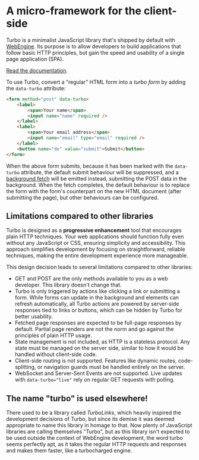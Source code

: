 # A micro-framework for the client-side

Turbo is a minimalist JavaScript library that's shipped by default with [WebEngine]. Its purpose is to allow developers to build applications that follow basic HTTP principles, but gain the speed and usability of a single page application (SPA).

[Read the documentation](https://www.php.gt/turbo/).

To use Turbo, convert a "regular" HTML form into a _turbo form_ by adding the `data-turbo` attribute:

```html
<form method="post" data-turbo>
	<label>
		<span>Your name</span>
		<input name="name" required />
	</label>
	<label>
		<span>Your email address</span>
		<input name="email" type="email" required />
	</label>
	<button name="do" value="submit">Submit</button>
</form>
```

When the above form submits, because it has been marked with the `data-turbo` attribute, the default submit behaviour will be suppressed, and a [background fetch][fetch] will be emitted instead, submitting the POST data in the background. When the fetch completes, the default behaviour is to replace the form with the form's counterpart on the new HTML document (after submitting the page), but other behaviours can be configured.

## Limitations compared to other libraries

Turbo is designed as a **progressive enhancement** tool that encourages plain HTTP techniques. Your web applications should function fully even without any JavaScript or CSS, ensuring simplicity and accessibility. This approach simplifies development by focusing on straightforward, reliable techniques, making the entire development experience more manageable.

This design decision leads to several limitations compared to other libraries:

- GET and POST are the only methods available to you as a web developer. This library doesn't change that.
- Turbo is only triggered by actions like clicking a link or submitting a form. While forms can update in the background and elements can refresh automatically, all Turbo actions are powered by server-side responses tied to links or buttons, which can be hidden by Turbo for better usability.
- Fetched page responses are expected to be full-page responses by default. Partial page renders are not the norm and go against the principles of plain HTTP usage.
- State management is not included, as HTTP is a stateless protocol. Any state must be managed on the server side, similar to how it would be handled without client-side code.
- Client-side routing is not supported. Features like dynamic routes, code-splitting, or navigation guards must be handled entirely on the server.
- WebSocket and Server-Sent Events are not supported. Live updates with `data-turbo="live"` rely on regular GET requests with polling.

## The name "turbo" is used elsewhere!

There used to be a library called _TurboLinks_, which heavily inspired the development decisions of Turbo, but since its demise it was deemed appropriate to name this library in homage to that. Now plenty of JavaScript libraries are calling themselves "Turbo", but as this library isn't expected to be used outside the context of WebEngine development, the word turbo seems perfectly apt, as it takes the regular HTTP requests and responses and makes them faster, like a turbocharged engine.

[WebEngine]: https://www.php.gt/webengine/
[fetch]: https://developer.mozilla.org/en-US/docs/Web/API/Fetch_API
